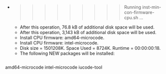 * >>>>>>>>> Running inst-min-con-firmware-cpu.sh ...
  * After this operation, 76.8 kB of additional disk space will be used.
  * After this operation, 3,143 kB of additional disk space will be used.
  * Install CPU firmware: amd64-microcode.
  * Install CPU firmware: intel-microcode.
  * Disk size = 1501208K. Space Used = 8724K. Runtime = 00:00:00:18.
  * The following NEW packages will be installed:
  ```bash
amd64-microcode intel-microcode iucode-tool
  ```
